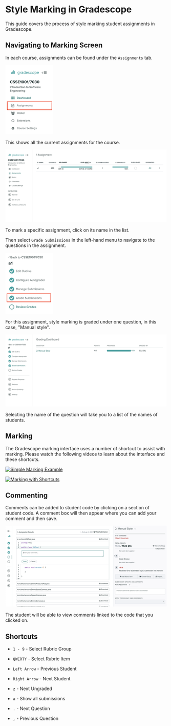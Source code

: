 # Style Marking in Gradescope

This guide covers the process of style marking student 
assignments in Gradescope.

## Navigating to Marking Screen

In each course, assignments can be found under the `Assignments` tab.

<img src="https://github.com/UQTools/quickscope/raw/master/docs/_static/images/gradescope_assignment_menu.png" alt="menu" width="150">
<br>

This shows all the current assignments for the course.

![](../_static/images/gradescope_assignments.png)

To mark a specific assignment, click on its name in the list.
 
Then select `Grade Submissions` in the left-hand menu to navigate to 
the questions in the assignment.

<img src="https://github.com/UQTools/quickscope/raw/master/docs/_static/images/gradescope_marking_menu.png" alt="menu" width="150">
<br>

For this assignment, style marking is graded under one question, in this case,
"Manual style".

![](../_static/images/gradescope_assignment_questions.png)

Selecting the name of the question will take you to a list of the names of students.

## Marking

The Gradescope marking interface uses a number of shortcut to assist with marking.
Please watch the following videos to learn about the interface and these shortcuts.

[![Simple Marking Example](https://img.youtube.com/vi/12ySmTBH3pY/0.jpg)](https://www.youtube.com/watch?v=12ySmTBH3pY)

[![Marking with Shortcuts](https://img.youtube.com/vi/VMM16gdREfg/0.jpg)](https://www.youtube.com/watch?v=VMM16gdREfg)

## Commenting
Comments can be added to student code by clicking on a section of student code. 
A comment box will then appear where you can add your comment and then save.

![](../_static/images/gradescope_comment_box.png)

The student will be able to view comments linked to the code that you clicked on.

## Shortcuts

* `1 - 9` - Select Rubric Group  
* `QWERTY` - Select Rubric Item
  
* `Left Arrow` - Previous Student  
* `Right Arrow` - Next Student  
* `z` - Next Ungraded 
  
* `a` - Show all submissions 
  
* `.` - Next Question  
* `,` - Previous Question



